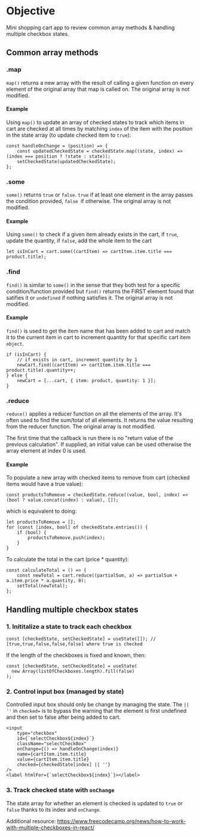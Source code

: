 # Objective

Mini shopping cart app to review common array methods & handling multiple checkbox states.

## Common array methods

### .map

`map()` returns a new array with the result of calling a given function on every element of the original array that map is called on. The original array is not modified.

#### Example

Using `map()` to update an array of checked states to track which items in cart are checked at all times by matching `index` of the item with the position in the state array (to update checked item to `true`):

```
const handleOnChange = (position) => {
    const updatedCheckedState = checkedState.map((state, index) => (index === position ? !state : state));
    setCheckedState(updatedCheckedState);
};
```

### .some

`some()` returns `true` or `false`. `true` if at least one element in the array passes the condition provided, `false `if otherwise. The original array is not modified.

#### Example

Using `some()` to check if a given item already exists in the cart, if `true`, update the quantity, if `false`, add the whole item to the cart

```
let isInCart = cart.some((cartItem) => cartItem.item.title === product.title);
```

### .find

`find()` is similar to `some()` in the sense that they both test for a specific condition/function provided but `find()` returns the FIRST element found that satifies it or `undefined` if nothing satisfies it. The original array is not modified.

#### Example

`find()` is used to get the item name that has been added to cart and match it to the current item in cart to increment quantity for that specific cart item `object`.

```
if (isInCart) {
    // if exists in cart, increment quantity by 1
    newCart.find((cartItem) => cartItem.item.title === product.title).quantity++;
} else {
    newCart = [...cart, { item: product, quantity: 1 }];
}
```

### .reduce

`reduce()` applies a reducer function on all the elements of the array. It's often used to find the sum/total of all elements. It returns the value resulting from the reducer function. The original array is not modified.

The first time that the callback is run there is no "return value of the previous calculation". If supplied, an initial value can be used otherwise the array element at index 0 is used.

#### Example

To populate a new array with checked items to remove from cart (checked items would have a true value):

```
const productsToRemove = checkedState.reduce((value, bool, index) => (bool ? value.concat(index) : value), []);
```

which is equivalent to doing:

```
let productsToRemove = [];
for (const [index, bool] of checkedState.entries()) {
    if (bool) {
        productsToRemove.push(index);
    }
}
```

To calculate the total in the cart (price \* quantity):

```
const calculateTotal = () => {
    const newTotal = cart.reduce((partialSum, a) => partialSum + a.item.price * a.quantity, 0);
    setTotal(newTotal);
};
```

## Handling multiple checkbox states

### 1. Inititalize a state to track each checkbox

```
const [checkedState, setCheckedState] = useState([]); // [true,true,false,false,false] where true is checked
```

If the length of the checkboxes is fixed and known, then:

```
const [checkedState, setCheckedState] = useState(
  new Array(listOfCheckboxes.length).fill(false)
);
```

### 2. Control input box (managed by state)

Controlled input box should only be change by managing the state. The `|| ''` in `checked=` is to bypass the warning that the element is first undefined and then set to false after being added to cart.

```
<input
    type="checkbox"
    id={`selectCheckbox${index}`}
    className="selectCheckBox"
    onChange={() => handleOnChange(index)}
    name={cartItem.item.title}
    value={cartItem.item.title}
    checked={checkedState[index] || ''}
/>
<label htmlFor={`selectCheckbox${index}`}></label>
```

### 3. Track checked state with `onChange`

The state array for whether an element is checked is updated to `true` or `false` thanks to its index and `onChange`.

Additional resource: https://www.freecodecamp.org/news/how-to-work-with-multiple-checkboxes-in-react/
